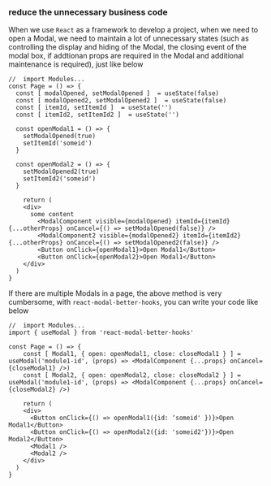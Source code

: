 ### reduce the unnecessary business code


When we use `React` as a framework to develop a project, when we need to open a Modal, we need to maintain a lot of unnecessary states (such as controlling the display and hiding of the Modal, the closing event of the modal box, if addtionan props are required in the Modal and additional maintenance is required), just like below


```react
//	import Modules...
const Page = () => {
  const [ modalOpened, setModalOpened ]  = useState(false)
  const [ modalOpened2, setModalOpened2 ]  = useState(false)
  const [ itemId, setItemId ]  = useState('')
  const [ itemId2, setItemId2 ]  = useState('')
  
  const openModal1 = () => {
    setModalOpened(true)
    setItemId('someid')
  }

  const openModal2 = () => {
    setModalOpened2(true)
    setItemId2('someid')
  }
 	
	return (
  	<div>
      some content
    	<ModalComponent visible={modalOpened} itemId={itemId} {...otherProps} onCancel={() => setModalOpened(false)} />
    	<ModalComponent2 visible={modalOpened2} itemId={itemId2} {...otherProps} onCancel={() => setModalOpened2(false)} />
    	<Button onClick={openModal1}>Open Modal1</Button>
    	<Button onClick={openModal2}>Open Modal1</Button>
    </div>
  )
}
```

If there are multiple Modals in a page, the above method is very cumbersome, with `react-modal-better-hooks`, you can write your code like below

```react
//	import Modules...
import { useModal } from 'react-modal-better-hooks'

const Page = () => {
  	const [ Modal1, { open: openModal1, close: closeModal1 } ] = useModal('module1-id', (props) => <ModalComponent {...props} onCancel={closeModal1} />)
  	const [ Modal2, { open: openModal2, close: closeModal2 } ] = useModal('module1-id', (props) => <ModalComponent {...props} onCancel={closeModal2} />)
  
  	return (
  	<div>
      <Button onClick={() => openModal1({id: ‘someid' })}>Open Modal1</Button>
      <Button onClick={() => openModal2({id: 'someid2'})}>Open Modal2</Button>
      <Modal1 />
      <Modal2 />
    </div>
  )
}
```
